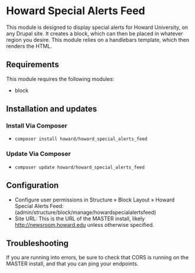 # Howard Special Alerts Feed

This module is designed to display special alerts for Howard University, on any
Drupal site. It creates a block, which can then be placed in whatever region you
desire. This module relies on a handlebars template, which then renders the HTML.

## Requirements

This module requires the following modules:

- block

## Installation and updates

### Install Via Composer

- `composer install howard/howard_special_alerts_feed`

### Update Via Composer

- `composer update howard/howard_special_alerts_feed`

## Configuration

- Configure user permissions in
  Structure » Block Layout » Howard Special Alerts Feed:
  (admin/structure/block/manage/howardspecialalertsfeed)
- Site URL: This is the URL of the MASTER install, likely http://newsroom.howard.edu
  unless otherwise specified.

## Troubleshooting

If you are running into errors, be sure to check that CORS is running on the
MASTER install, and that you can ping your endpoints.
